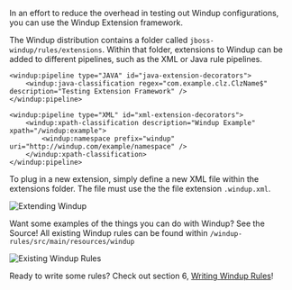 In an effort to reduce the overhead in testing out Windup configurations, you can use the Windup Extension framework.

The Windup distribution contains a folder called `jboss-windup/rules/extensions`. Within that folder, extensions to Windup can be added to different pipelines, such as the XML or Java rule pipelines.


    <windup:pipeline type="JAVA" id="java-extension-decorators">
        <windup:java-classification regex="com.example.clz.ClzName$" description="Testing Extension Framework" />
    </windup:pipeline>

    <windup:pipeline type="XML" id="xml-extension-decorators">
        <windup:xpath-classification description="Windup Example" xpath="/windup:example">
            <windup:namespace prefix="windup" uri="http://windup.com/example/namespace" />
        </windup:xpath-classification>
    </windup:pipeline>

To plug in a new extension, simply define a new XML file within the extensions folder. The file must use the the file extension `.windup.xml`.

![Extending Windup](https://github.com/jboss-windup/windup/wiki/img/2-extending-s1.png)

Want some examples of the things you can do with Windup?  See the Source!  All existing Windup rules can be found within `/windup-rules/src/main/resources/windup`

![Existing Windup Rules](https://github.com/jboss-windup/windup/wiki/img/2-extending-s2.png)

Ready to write some rules?  Check out section 6, [Writing Windup Rules](https://github.com/jboss-windup/windup/wiki/6.0-Writing-Windup-Rules)!
